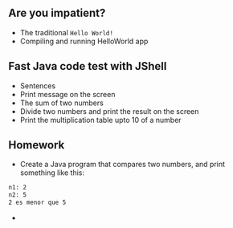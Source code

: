 ## Are you impatient?
* The traditional `Hello World!`
* Compiling and running HelloWorld app

## Fast Java code test with JShell
  * Sentences
  * Print message on the screen
  * The sum of two numbers
  * Divide two numbers and print the result on the screen
  * Print the multiplication table upto 10 of a number
  
## Homework
* Create a Java program that compares two numbers, and print something like this:
```bash
n1: 2
n2: 5
2 es menor que 5
```
* 
